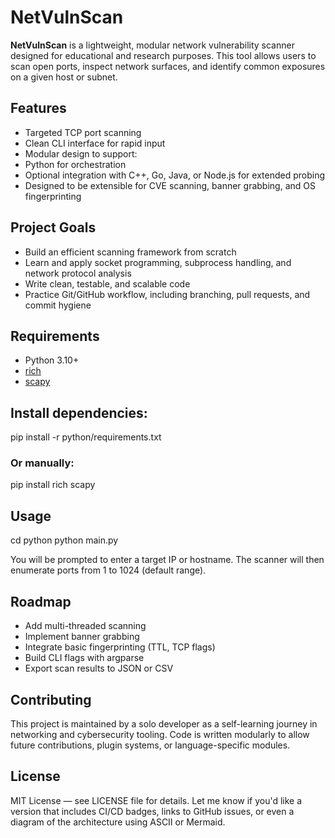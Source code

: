 # NetVulnScan

**NetVulnScan** is a lightweight, modular network vulnerability scanner designed for educational and research purposes. This tool allows users to scan open ports, inspect network surfaces, and identify common exposures on a given host or subnet.

## Features
- Targeted TCP port scanning
- Clean CLI interface for rapid input
- Modular design to support:
- Python for orchestration
- Optional integration with C++, Go, Java, or Node.js for extended probing
- Designed to be extensible for CVE scanning, banner grabbing, and OS fingerprinting

## Project Goals
- Build an efficient scanning framework from scratch
- Learn and apply socket programming, subprocess handling, and network protocol analysis
- Write clean, testable, and scalable code
- Practice Git/GitHub workflow, including branching, pull requests, and commit hygiene

## Requirements
- Python 3.10+
- [rich](https://pypi.org/project/rich/)
- [scapy](https://pypi.org/project/scapy/)

## Install dependencies:
pip install -r python/requirements.txt

### Or manually:
pip install rich scapy

## Usage
cd python
python main.py

You will be prompted to enter a target IP or hostname. The scanner will then enumerate ports from 1 to 1024 (default range).

## Roadmap
- Add multi-threaded scanning
- Implement banner grabbing
- Integrate basic fingerprinting (TTL, TCP flags)
- Build CLI flags with argparse
- Export scan results to JSON or CSV

## Contributing
This project is maintained by a solo developer as a self-learning journey in networking and cybersecurity tooling. Code is written modularly to allow future contributions, plugin systems, or language-specific modules.

## License
MIT License — see LICENSE file for details.
Let me know if you'd like a version that includes CI/CD badges, links to GitHub issues, or even a diagram of the architecture using ASCII or Mermaid.
